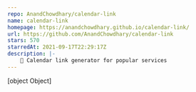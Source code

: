 ```yaml
---
repo: AnandChowdhary/calendar-link
name: calendar-link
homepage: https://anandchowdhary.github.io/calendar-link/
url: https://github.com/AnandChowdhary/calendar-link
stars: 570
starredAt: 2021-09-17T22:29:17Z
description: |-
    📅 Calendar link generator for popular services
---
```


[object Object]

